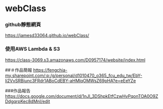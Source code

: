 # webClass

### github靜態網頁
https://jamesd33064.github.io/webClass/

### 使用AWS Lambda & S3
https://class-3069.s3.amazonaws.com/D0957174/website/index.html

##＃作品簡報
https://fengchia-my.sharepoint.com/:p:/g/personal/d1010470_o365_fcu_edu_tw/EbY-li2VvSRBiunc3FRdr1ABoCdEBY-aHMlqOMWsZ69pHA?e=eEeYZe

###作品報告
https://docs.google.com/document/d/1nJl_3DShpkEtfCzwHvPqonTOA0O9ZDdgqrpKec8dMnI/edit
